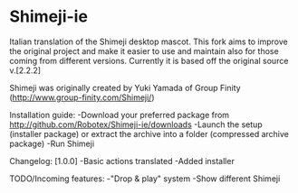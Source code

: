 Shimeji-ie
==========

Italian translation of the Shimeji desktop mascot.
This fork aims to improve the original project and make it easier to use and maintain also for those coming from different versions.
Currently it is based off the original source v.[2.2.2]

Shimeji was originally created by Yuki Yamada of Group Finity (http://www.group-finity.com/Shimeji/)

Installation guide:
-Download your preferred package from http://github.com/Robotex/Shimeji-ie/downloads
-Launch the setup (installer package) or extract the archive into a folder (compressed archive package)
-Run Shimeji

Changelog:
[1.0.0]
-Basic actions translated
-Added installer

TODO/Incoming features:
-"Drop & play" system
-Show different Shimeji
